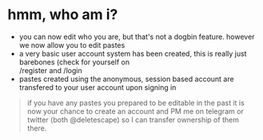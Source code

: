 # hmm, who am i?

* you can now edit who you are, but that's not a dogbin feature. however we now allow you to edit pastes
* a very basic user account system has been created, this is really just barebones (check for yourself on  
  /register and /login
* pastes created using the anonymous, session based account are transfered to your user account upon signing in
 > if you have any pastes you prepared to be editable in the past it is now your chance to create an account 
 > and PM me on telegram or twitter (both @deletescape) so I can transfer ownership of them there. 